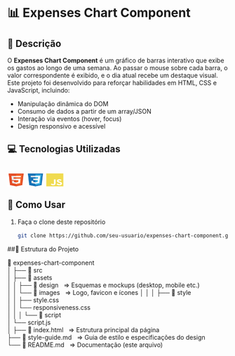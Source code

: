 # 📊 Expenses Chart Component

## 📜 Descrição

O **Expenses Chart Component** é um gráfico de barras interativo que exibe os gastos ao longo de uma semana. Ao passar o mouse sobre cada barra, o valor correspondente é exibido, e o dia atual recebe um destaque visual. Este projeto foi desenvolvido para reforçar habilidades em HTML, CSS e JavaScript, incluindo:

- Manipulação dinâmica do DOM  
- Consumo de dados a partir de um array/JSON  
- Interação via eventos (hover, focus)  
- Design responsivo e acessível 

## 💻 Tecnologias Utilizadas

<div style="display: inline_block"><br>
  <img align="center" alt="html5" height="30" width="40" src="https://raw.githubusercontent.com/devicons/devicon/master/icons/html5/html5-original.svg">
  <img align="center" alt="css3"  height="30" width="40" src="https://raw.githubusercontent.com/devicons/devicon/master/icons/css3/css3-original.svg">
  <img align="center" alt="javascript" height="30" width="40" src="https://raw.githubusercontent.com/devicons/devicon/master/icons/javascript/javascript-plain.svg">
</div>

## 🎯 Como Usar

1. Faça o clone deste repositório  
   ```bash
   git clone https://github.com/seu-usuario/expenses-chart-component.git

##📂 Estrutura do Projeto

📁 expenses-chart-component<br>
│
├── 📁 src<br>
│   ├── 📁 assets<br>
│   │   ├── 📁 design   &nbsp; ⇒ Esquemas e mockups (desktop, mobile etc.)<br>
│   │   └── 📁 images   &nbsp; ⇒ Logo, favicon e ícones
│   │
│   ├── 📁 style<br>
│   │     ├── style.css<br>
│   │     └── responsiveness.css<br>
│   │
│   └── 📁 script<br>
│         └── script.js<br>
│
├── 📄 index.html      &nbsp; ⇒ Estrutura principal da página<br>
├── 📄 style-guide.md  &nbsp; ⇒ Guia de estilo e especificações do design<br>
└── 📄 README.md       &nbsp; ⇒ Documentação (este arquivo)<br>


